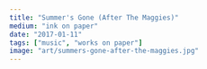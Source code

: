 ```yaml
---
title: "Summer's Gone (After The Maggies)"
medium: "ink on paper"
date: "2017-01-11"
tags: ["music", "works on paper"]
image: "art/summers-gone-after-the-maggies.jpg"
---
```

